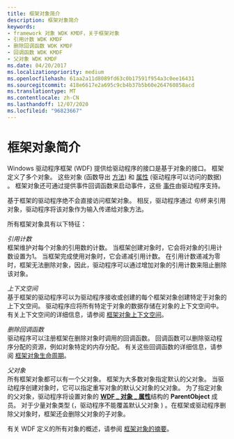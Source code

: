 ```yaml
---
title: 框架对象简介
description: 框架对象简介
keywords:
- framework 对象 WDK KMDF，关于框架对象
- 引用计数 WDK KMDF
- 删除回调函数 WDK KMDF
- 回调函数 WDK KMDF
- 父对象 WDK KMDF
ms.date: 04/20/2017
ms.localizationpriority: medium
ms.openlocfilehash: 61aa2a11d8089fd63c0b17591f954a3c0ee16431
ms.sourcegitcommit: 418e6617e2a695c9cb4b37b5b60e264760858acd
ms.translationtype: MT
ms.contentlocale: zh-CN
ms.lasthandoff: 12/07/2020
ms.locfileid: "96823667"
---
```

# <a name="introduction-to-framework-objects"></a>框架对象简介





Windows 驱动程序框架 (WDF) 提供给驱动程序的接口是基于对象的接口。 框架定义了多个对象。 这些对象 (函数导出 [方法](framework-object-methods.md)) 和 [属性](framework-object-properties.md) (驱动程序可以访问的数据) 。 框架对象还可通过提供事件回调函数来启动事件，这些 [事件](framework-object-events.md)由驱动程序支持。

基于框架的驱动程序绝不会直接访问框架对象。 相反，驱动程序通过 *句柄* 来引用对象，驱动程序将该对象作为输入传递给对象方法。

所有框架对象具有以下特征：

<a href="" id="reference-count"></a>*引用计数*  
框架维护对每个对象的引用数的计数。 当框架创建对象时，它会将对象的引用计数设置为1。 当框架完成使用对象时，它会递减引用计数。 在引用计数递减为零时，框架无法删除对象，因此，驱动程序可以通过增加对象的引用计数来阻止删除该对象。

<a href="" id="context-space"></a>*上下文空间*  
基于框架的驱动程序可以为驱动程序接收或创建的每个框架对象创建特定于对象的上下文空间。 驱动程序应将所有特定于对象的数据存储在对象的上下文空间中。 有关上下文空间的详细信息，请参阅 [框架对象上下文空间](framework-object-context-space.md)。

<a href="" id="deletion-callback-functions"></a>*删除回调函数*  
驱动程序可以注册框架在删除对象时调用的回调函数。 回调函数可以删除驱动程序分配的资源，例如对象特定的内存分配。 有关这些回调函数的详细信息，请参阅 [框架对象生命周期](framework-object-life-cycle.md)。

<a href="" id="parent-object"></a>*父对象*  
所有框架对象都可以有一个父对象。 框架为大多数对象指定默认的父对象。 当驱动程序创建对象时，它可以指定重写对象的默认父对象的父对象。 为了指定对象的父对象，驱动程序将设置对象的 [**WDF \_ 对象 \_ 属性**](/windows-hardware/drivers/ddi/wdfobject/ns-wdfobject-_wdf_object_attributes)结构的 **ParentObject** 成员。 对于少量对象类型 (，驱动程序不能覆盖默认父对象 ) 。在框架或驱动程序删除父对象时，框架还会删除父对象的子对象。

有关 WDF 定义的所有对象的概述，请参阅 [框架对象的摘要](summary-of-framework-objects.md)。

 

